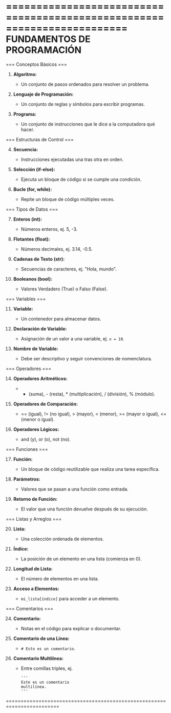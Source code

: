 ========================================================================
                      FUNDAMENTOS DE PROGRAMACIÓN
========================================================================

=== Conceptos Básicos ===

1. **Algoritmo:**
   - Un conjunto de pasos ordenados para resolver un problema.

2. **Lenguaje de Programación:**
   - Un conjunto de reglas y símbolos para escribir programas.

3. **Programa:**
   - Un conjunto de instrucciones que le dice a la computadora qué hacer.

=== Estructuras de Control ===

4. **Secuencia:**
   - Instrucciones ejecutadas una tras otra en orden.

5. **Selección (if-else):**
   - Ejecuta un bloque de código si se cumple una condición.

6. **Bucle (for, while):**
   - Repite un bloque de código múltiples veces.

=== Tipos de Datos ===

7. **Enteros (int):**
   - Números enteros, ej. 5, -3.

8. **Flotantes (float):**
   - Números decimales, ej. 3.14, -0.5.

9. **Cadenas de Texto (str):**
   - Secuencias de caracteres, ej. "Hola, mundo".

10. **Booleanos (bool):**
    - Valores Verdadero (True) o Falso (False).

=== Variables ===

11. **Variable:**
    - Un contenedor para almacenar datos.

12. **Declaración de Variable:**
    - Asignación de un valor a una variable, ej. `x = 10`.

13. **Nombre de Variable:**
    - Debe ser descriptivo y seguir convenciones de nomenclatura.

=== Operadores ===

14. **Operadores Aritméticos:**
    - + (suma), - (resta), * (multiplicación), / (división), % (módulo).

15. **Operadores de Comparación:**
    - == (igual), != (no igual), > (mayor), < (menor), >= (mayor o igual), <= (menor o igual).

16. **Operadores Lógicos:**
    - and (y), or (o), not (no).

=== Funciones ===

17. **Función:**
    - Un bloque de código reutilizable que realiza una tarea específica.

18. **Parámetros:**
    - Valores que se pasan a una función como entrada.

19. **Retorno de Función:**
    - El valor que una función devuelve después de su ejecución.

=== Listas y Arreglos ===

20. **Lista:**
    - Una colección ordenada de elementos.

21. **Índice:**
    - La posición de un elemento en una lista (comienza en 0).

22. **Longitud de Lista:**
    - El número de elementos en una lista.

23. **Acceso a Elementos:**
    - `mi_lista[índice]` para acceder a un elemento.

=== Comentarios ===

24. **Comentario:**
    - Notas en el código para explicar o documentar.

25. **Comentario de una Línea:**
    - `# Esto es un comentario`.

26. **Comentario Multilínea:**
    - Entre comillas triples, ej.
      ```
      '''
      Este es un comentario
      multilínea.
      '''
      ```

========================================================================
